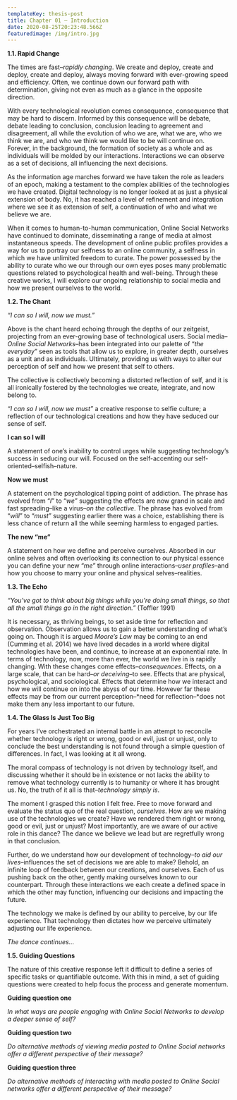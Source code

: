 ```yaml
---
templateKey: thesis-post
title: Chapter 01 — Introduction
date: 2020-08-25T20:23:48.566Z
featuredimage: /img/intro.jpg
---
```

**1.1. Rapid Change**

The times are fast–*rapidly changing*. We create and deploy, create and deploy, create and deploy, always moving forward with ever-growing speed and efficiency. Often, we continue down our forward path with determination, giving not even as much as a glance in the opposite direction.

With every technological revolution comes consequence, consequence that may be hard to discern. Informed by this consequence will be debate, debate leading to conclusion, conclusion leading to agreement and disagreement, all while the evolution of who we are, what we are, who we think we are, and who we think we would like to be will continue on. Forever, in the background, the formation of society as a whole and as individuals will be molded by our interactions. Interactions we can observe as a set of decisions, all influencing the next decisions.

As the information age marches forward we have taken the role as leaders of an epoch, making a testament to the complex abilities of the technologies we have created. Digital technology is no longer looked at as just a physical extension of body. No, it has reached a level of refinement and integration where we see it as extension of self, a continuation of who and what we believe we are.

When it comes to human-to-human communication, Online Social Networks have continued to dominate, disseminating a range of media at almost instantaneous speeds. The development of online public profiles provides a way for us to portray our selfness to an online community, a selfness in which we have unlimited freedom to curate. The power possessed by the ability to curate who we our through our own eyes poses many problematic questions related to psychological health and well-being. Through these creative works, I will explore our ongoing relationship to social media and how we present ourselves to the world.

**1.2. The Chant**

*“I can so I will, now we must.”*

Above is the chant heard echoing through the depths of our zeitgeist, projecting from an ever-growing base of technological users. Social media–*Online Social Networks*–has been integrated into our palette of “*the everyday*” seen as tools that allow us to explore, in greater depth, ourselves as a unit and as individuals. Ultimately, providing us with ways to alter our perception of self and how we present that self to others.

The collective is collectively becoming a distorted reflection of self, and it is all ironically fostered by the technologies we create, integrate, and now belong to.

*“I can so I will, now we must”* a creative response to selfie culture; a reflection of our technological creations and how they have seduced our sense of self.

**I can so I will**

A statement of one’s inability to control urges while suggesting technology’s success in seducing our will. Focused on the self-accenting our self-oriented–selfish–nature.

**Now we must**

A statement on the psychological tipping point of addiction. The phrase has evolved from “*I*” to “*we*” suggesting the effects are now grand in scale and fast spreading–like a virus–*on the collective*. The phrase has evolved from “*will*” to “*must*” suggesting earlier there was a choice, establishing there is less chance of return all the while seeming harmless to engaged parties.

**The new “me”**

A statement on how we define and perceive ourselves. Absorbed in our online selves and often overlooking its connection to our physical essence you can define your new “*me*” through online interactions–*user profiles*–and how you choose to marry your online and physical selves–realities.

**1.3. The Echo**

*“You've got to think about big things while you're doing small things, so that all the small things go in the right direction.”* (Toffler 1991)

It is necessary, as thriving beings, to set aside time for reflection and observation. Observation allows us to gain a better understanding of what’s going on. Though it is argued *Moore’s Law* may be coming to an end (Cumming et al. 2014) we have lived decades in a world where digital technologies have been, and continue, to increase at an exponential rate. In terms of technology, now, more than ever, the world we live in is rapidly changing. With these changes come effects–*consequences*. Effects, on a large scale, that can be hard–*or deceiving*–to see. Effects that are physical, psychological, and sociological. Effects that determine how we interact and how we will continue on into the abyss of our time. However far these effects may be from our current perception–*need for reflection–*does not make them any less important to our future.

**1.4. The Glass Is Just Too Big**

For years I’ve orchestrated an internal battle in an attempt to reconcile whether technology is right or wrong, good or evil, just or unjust, only to conclude the best understanding is not found through a simple question of differences. In fact, I was looking at it all wrong.

The moral compass of technology is not driven by technology itself, and discussing whether it should be in existence or not lacks the ability to remove what technology currently is to humanity or where it has brought us. No, the truth of it all is that–*technology simply is*.

The moment I grasped this notion I felt free. Free to move forward and evaluate the status quo of the real question, *ourselves*. How are we making use of the technologies we create? Have we rendered them right or wrong, good or evil, just or unjust? Most importantly, are we aware of our active role in this dance? The dance we believe we lead but are regretfully wrong in that conclusion.

Further, do we understand how our development of technology–*to aid our lives*–influences the set of decisions we are able to make? Behold, an infinite loop of feedback between our creations, and ourselves. Each of us pushing back on the other, gently making ourselves known to our counterpart. Through these interactions we each create a defined space in which the other may function, influencing our decisions and impacting the future.

The technology we make is defined by our ability to perceive, by our life experience. That technology then dictates how we perceive ultimately adjusting our life experience.

*The dance continues...*

**1.5. Guiding Questions**

The nature of this creative response left it difficult to define a series of specific tasks or quantifiable outcome. With this in mind, a set of guiding questions were created to help focus the process and generate momentum.

**Guiding question one**

*In what ways are people engaging with Online Social Networks to develop a deeper sense of self?*

**Guiding question two**

*Do alternative methods of viewing media posted to Online Social networks offer a different perspective of their message?*

**Guiding question three**

*Do alternative methods of interacting with media posted to Online Social networks offer a different perspective of their message?*
